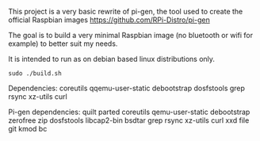 This project is a very basic rewrite of pi-gen, the tool used to create the official Raspbian images https://github.com/RPi-Distro/pi-gen 

The goal is to build a very minimal Raspbian image (no bluetooth or wifi for example) to better suit my needs.

It is intended to run as on debian based linux distributions only.
```
sudo ./build.sh
```
Dependencies:
coreutils qqemu-user-static debootstrap dosfstools grep rsync xz-utils curl

Pi-gen dependencies:
quilt parted coreutils qemu-user-static debootstrap zerofree zip dosfstools libcap2-bin bsdtar grep rsync xz-utils curl xxd file git kmod bc
